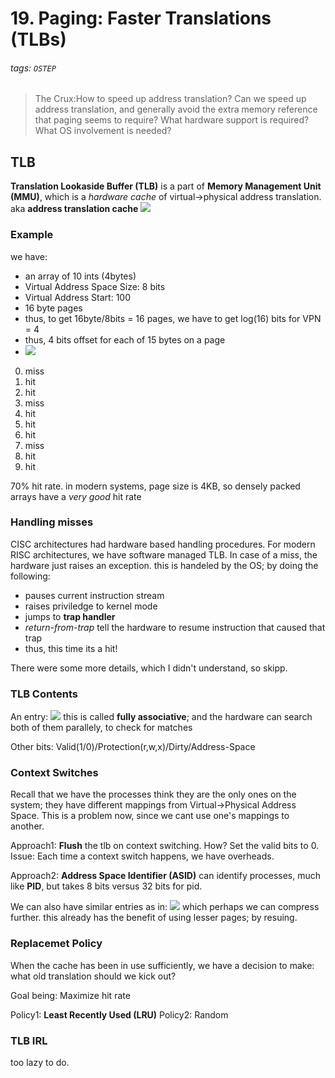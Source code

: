 # 19. Paging: Faster Translations (TLBs)
###### tags: `OSTEP`

> The Crux:How to speed up address translation?
> Can we speed up address translation, and generally avoid the extra memory reference that paging seems to require? What hardware support is required? What OS involvement is needed?

## TLB
**Translation Lookaside Buffer (TLB)** is a part of **Memory Management Unit (MMU)**, which is a *hardware cache* of virtual->physical address translation. aka **address translation cache**
![](https://i.imgur.com/xsOteVi.png)

### Example
we have:
- an array of 10 ints (4bytes)
- Virtual Address Space Size: 8 bits
- Virtual Address Start: 100
- 16 byte pages
- thus, to get 16byte/8bits = 16 pages, we have to get log(16) bits for VPN = 4
- thus, 4 bits offset for each of 15 bytes on a page
- ![](https://i.imgur.com/VSiYCNW.png)

0. miss
1. hit
2. hit
3. miss
4. hit
5. hit
6. hit
7. miss
8. hit
9. hit

70% hit rate. in modern systems, page size is 4KB, so densely packed arrays have a *very good* hit rate

### Handling misses
CISC architectures had hardware based handling procedures. For modern RISC architectures, we have software managed TLB. In case of a miss, the hardware just raises an exception. this is handeled by the OS; by doing the following:
- pauses current instruction stream
- raises priviledge to kernel mode
- jumps to **trap handler**
- *return-from-trap* tell the hardware to resume instruction that caused that trap
- thus, this time its a hit!

There were some more details, which I didn't understand, so skipp.

### TLB Contents
An entry: ![](https://i.imgur.com/lrMjFRB.png)
this is called **fully associative**; and the hardware can search both of them parallely, to check for matches

Other bits: Valid(1/0)/Protection(r,w,x)/Dirty/Address-Space

### Context Switches
Recall that we have the processes think they are the only ones on the system; they have different mappings from Virtual->Physical Address Space. This is a problem now, since we cant use one's mappings to another.

Approach1: **Flush** the tlb on context switching. How? Set the valid bits to 0.
Issue: Each time a context switch happens, we have overheads.

Approach2: **Address Space Identifier (ASID)** can identify processes, much like **PID**, but takes 8 bits versus 32 bits for pid.

We can also have similar entries as in:
![](https://i.imgur.com/r2c0ymg.png)
which perhaps we can compress further. this already has the benefit of using lesser pages; by resuing.

### Replacemet Policy
When the cache has been in use sufficiently, we have a decision to make: what old translation should we kick out?

Goal being: Maximize hit rate

Policy1: **Least Recently Used (LRU)**
Policy2: Random

### TLB IRL
too lazy to do.

